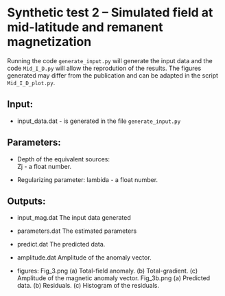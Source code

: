 # Synthetic test 2 – Simulated field at mid-latitude and remanent magnetization

Running the code `generate_input.py` will generate the input data and the code 
`Mid_I_D.py` will allow the reprodution of the results.
The figures generated may differ from the publication and 
can be adapted in the script `Mid_I_D_plot.py`.

## Input:

- input_data.dat - is generated in the file `generate_input.py`

## Parameters:

- Depth of the equivalent sources:    
    Zj - a float number. 
                                  
- Regularizing parameter:
    lambida - a float number. 

## Outputs:

- input_mag.dat
    The input data generated
    
- parameters.dat
    The estimated parameters
    
- predict.dat
    The predicted data.
    
- amplitude.dat
    Amplitude of the anomaly vector.

- figures:
    Fig_3.png (a) Total-field anomaly. (b) Total-gradient. (c) Amplitude of the magnetic anomaly vector.
    Fig_3b.png (a) Predicted data. (b) Residuals. (c) Histogram of the residuals.
					 
